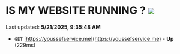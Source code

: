 # IS MY WEBSITE RUNNING ? [![](https://img.shields.io/static/v1?label=Sponsor&message=%E2%9D%A4&logo=GitHub&color=%23fe8e86)](https://github.com/sponsors/Youssef-Lehmam)

Last updated: **5/21/2025, 9:35:48 AM**

- `GET` [https://youssefservice.me](https://youssefservice.me) - **Up** (229ms)
